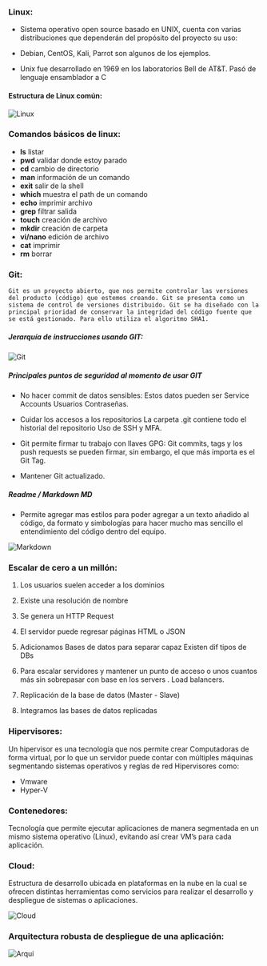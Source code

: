### Linux:

 - Sistema operativo open source basado en UNIX, cuenta con varias distribuciones que dependerán del propósito del proyecto su uso: 
 - Debian, CentOS,  Kali, Parrot son algunos de los ejemplos.

- Unix fue desarrollado en 1969 en los laboratorios Bell de AT&T. Pasó de lenguaje ensamblador a C

#### Estructura de Linux común: 

![Linux](https://i.imgur.com/fHGdRoX.png)

### Comandos básicos de linux:
- **ls** listar
-  **pwd** validar donde estoy parado
- **cd** cambio de directorio
-  **man** información de un comando
-  **exit** salir de la shell
-  **which**  muestra el path de un comando
- **echo** imprimir archivo
-  **grep** filtrar salida
-  **touch** creación de archivo
-  **mkdir**  creación de carpeta
- **vi/nano** edición de archivo
-  **cat** imprimir
-  **rm** borrar

### Git: 

`Git es un proyecto abierto, que nos permite controlar las versiones del producto (código) que estemos creando. Git se presenta como un sistema de control de versiones distribuido. Git se ha diseñado con la principal prioridad de conservar la integridad del código fuente que se está gestionado. Para ello utiliza el algoritmo SHA1.`

##### Jerarquía de instrucciones usando GIT:

![Git](https://i.imgur.com/5m65JuA.png)

##### Principales puntos de seguridad al momento de usar GIT

- No hacer commit de datos sensibles: Estos datos pueden ser Service Accounts Usuarios Contraseñas.

- Cuidar los accesos a los repositorios La carpeta .git contiene todo el historial del repositorio Uso de SSH y MFA.

- Git permite firmar tu trabajo con llaves GPG: Git commits, tags y los push requests se pueden firmar, sin embargo, el que más importa es el Git Tag.

- Mantener Git actualizado.

##### Readme / Markdown MD

- Permite agregar mas estilos para poder agregar a un texto añadido al código, da formato y simbologías para hacer mucho mas sencillo el entendimiento del código dentro del equipo.

![Markdown](https://i.imgur.com/tPCVe7J.png)

### Escalar de cero a un millón:

1) Los usuarios suelen acceder a los dominios 

2) Existe una resolución de nombre

3) Se genera un HTTP Request

4) El servidor puede regresar páginas HTML o JSON

5) Adicionamos Bases de datos para separar capaz Existen dif tipos de DBs

6) Para escalar servidores y mantener un punto de acceso o unos cuantos más sin sobrepasar con base en los servers . Load balancers.

7) Replicación de la base de datos (Master - Slave)

8) Integramos las bases de datos replicadas


### Hipervisores: 
Un hipervisor es una tecnología que nos permite crear Computadoras de forma virtual, por lo que un servidor puede contar con múltiples máquinas segmentando sistemas operativos y reglas de red Hipervisores como:

- Vmware 
- Hyper-V

### Contenedores: 
Tecnología que permite ejecutar aplicaciones de manera segmentada en un mismo sistema operativo (Linux), evitando así crear VM’s para cada aplicación.

### Cloud: 

Estructura de desarrollo ubicada en plataformas en la nube en la cual se ofrecen distintas herramientas como servicios para realizar el desarrollo y despliegue de sistemas o aplicaciones.

![Cloud](https://i.imgur.com/7XQwvHD.png)

### Arquitectura robusta de despliegue de una aplicación:

![Arqui](https://i.imgur.com/ZI4Dx3X.png)

